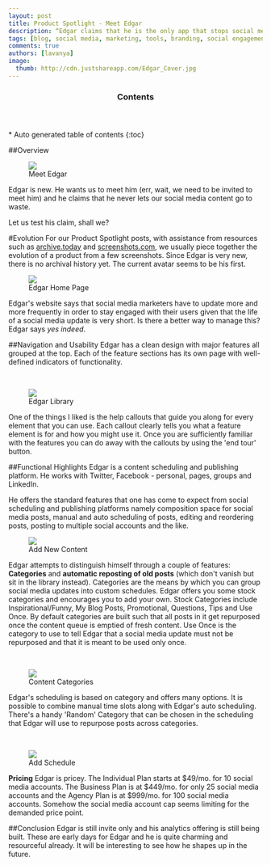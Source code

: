 ```yaml
---
layout: post
title: Product Spotlight - Meet Edgar
description: “Edgar claims that he is the only app that stops social media updates from going to waste”
tags: [blog, social media, marketing, tools, branding, social engagement, social media monitoring, Analytics, content management, scheduling, queuing, repurposing content]
comments: true
authors: [lavanya]
image:
  thumb: http://cdn.justshareapp.com/Edgar_Cover.jpg
---
```


<section id="table-of-contents" class="toc">
	<header>
		<h3>Contents</h3>
	</header>
<div id="drawer" markdown="1">
*  Auto generated table of contents
{:toc}
</div>
</section><!-- /#table-of-contents -->

##Overview
<br/>
<figure>
<img src="http://cdn.justshareapp.com/Edgar_Cover.jpg"/>
<figcaption>Meet Edgar</figcaption>
</figure>

Edgar is new. He wants us to meet him (err, wait, we need to be invited to meet him) and he claims that he never lets our social media content go to waste.

Let us test his claim, shall we?


#Evolution
For our Product Spotlight posts, with assistance from resources such as [archive.today](http://www.archive.today) and [screenshots.com](http://www.screenshots.com), we usually piece together the evolution of a product from a few screenshots. Since Edgar is very new, there is no archival history yet. The current avatar seems to be his first.
<br/>
<figure>
<img src="http://cdn.justshareapp.com/Edgar_HomePage.jpg"/>
<figcaption>Edgar Home Page</figcaption>
</figure>

Edgar's website says that social media marketers have to update more and more frequently in order to stay engaged with their users given that the life of a social media update is very short. Is there a better way to manage this? Edgar says *yes indeed*.


##Navigation and Usability
Edgar has a clean design with major features all grouped at the top. Each of the feature sections has its own page with well-defined indicators of functionality. 

<br/>
<figure>
<img src="http://cdn.justshareapp.com/Edgar_LibraryWContent.jpg"/>
<figcaption>Edgar Library</figcaption>
</figure>

One of the things I liked is the help callouts that guide you along for every element that you can use. Each callout clearly tells you what a feature element is for and how you might use it. Once you are sufficiently familiar with the features you can do away with the callouts by using the 'end tour' button.


##Functional Highlights
Edgar is a content scheduling and publishing platform. He works with Twitter, Facebook - personal, pages, groups and LinkedIn.

He offers the standard features that one has come to expect from social scheduling and publishing platforms namely composition space for social media posts, manual and auto scheduling of posts, editing and reordering posts, posting to multiple social accounts and the like. 
<br/>
<figure>
<img src="http://cdn.justshareapp.com/Edgar_AddNewContent.jpg"/>
<figcaption>Add New Content</figcaption>
</figure>

Edgar attempts to distinguish himself through a couple of features: **Categories** and **automatic reposting of old posts** (which don't vanish but sit in the library instead). Categories are the means by which you can group social media updates into custom schedules. Edgar offers you some stock categories and encourages you to add your own. Stock Categories include Inspirational/Funny, My Blog Posts, Promotional, Questions, Tips and Use Once. By default categories are built such that all posts in it get repurposed once the content queue is emptied of fresh content. Use Once is the category to use to tell Edgar that a social media update must not be repurposed and that it is meant to be used only once. 

<br/>
<figure>
<img src="http://cdn.justshareapp.com/Edgar_ContentCategories2.jpg"/>
<figcaption>Content Categories</figcaption>
</figure>

Edgar's scheduling is based on category and offers many options. It is possible to combine manual time slots along with Edgar's auto scheduling. There's a handy 'Random' Category that can be chosen in the scheduling that Edgar will use to repurpose posts across categories. 

<br/>
<figure>
<img src="http://cdn.justshareapp.com/Edgar_AddSchedule2.jpg"/>
<figcaption>Add Schedule</figcaption>
</figure>

**Pricing** 
Edgar is pricey. The Individual Plan starts at $49/mo. for 10 social media accounts. The Business Plan is at $449/mo. for only 25 social media accounts and the Agency Plan is at $999/mo. for 100 social media accounts. Somehow the social media account cap seems limiting for the demanded price point.


##Conclusion
Edgar is still invite only and his analytics offering is still being built. These are early days for Edgar and he is quite charming and resourceful already. It will be interesting to see how he shapes up in the future. 




